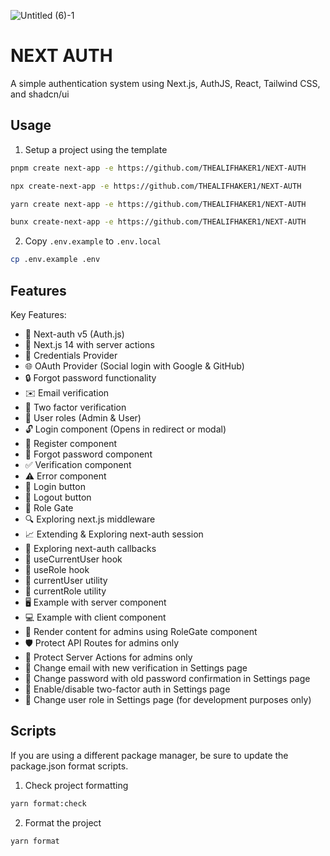 ![Untitled (6)-1](https://github.com/THEALIFHAKER1/NEXT-AUTH/assets/56091627/04aebd9f-1464-4fe1-a233-e99d3240546d)

# NEXT AUTH

A simple authentication system using Next.js, AuthJS, React, Tailwind CSS, and shadcn/ui

## Usage

1. Setup a project using the template

```bash
pnpm create next-app -e https://github.com/THEALIFHAKER1/NEXT-AUTH
```

```bash
npx create-next-app -e https://github.com/THEALIFHAKER1/NEXT-AUTH
```

```bash
yarn create next-app -e https://github.com/THEALIFHAKER1/NEXT-AUTH
```

```bash
bunx create-next-app -e https://github.com/THEALIFHAKER1/NEXT-AUTH
```

2. Copy `.env.example` to `.env.local`

```bash
cp .env.example .env
```

## Features

Key Features:
- 🔐 Next-auth v5 (Auth.js)
- 🚀 Next.js 14 with server actions
- 🔑 Credentials Provider
- 🌐 OAuth Provider (Social login with Google & GitHub)
- 🔒 Forgot password functionality
- ✉️ Email verification
- 📱 Two factor verification
- 👥 User roles (Admin & User)
- 🔓 Login component (Opens in redirect or modal)
- 📝 Register component
- 🤔 Forgot password component
- ✅ Verification component
- ⚠️ Error component
- 🔘 Login button
- 🚪 Logout button
- 🚧 Role Gate
- 🔍 Exploring next.js middleware
- 📈 Extending & Exploring next-auth session
- 🔄 Exploring next-auth callbacks
- 👤 useCurrentUser hook
- 🛂 useRole hook
- 🧑 currentUser utility
- 👮 currentRole utility
- 🖥️ Example with server component
- 💻 Example with client component
- 👑 Render content for admins using RoleGate component
- 🛡️ Protect API Routes for admins only
- 🔐 Protect Server Actions for admins only
- 📧 Change email with new verification in Settings page
- 🔑 Change password with old password confirmation in Settings page
- 🔔 Enable/disable two-factor auth in Settings page
- 🔄 Change user role in Settings page (for development purposes only)

## Scripts

If you are using a different package manager, be sure to update the package.json format scripts.

1. Check project formatting

```bash
yarn format:check
```

2. Format the project

```bash
yarn format
```
